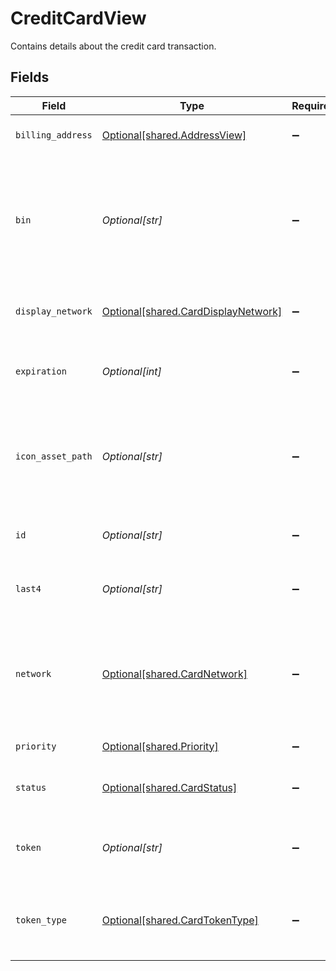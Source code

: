 # CreditCardView

Contains details about the credit card transaction.


## Fields

| Field                                                                                                                                                        | Type                                                                                                                                                         | Required                                                                                                                                                     | Description                                                                                                                                                  | Example                                                                                                                                                      |
| ------------------------------------------------------------------------------------------------------------------------------------------------------------ | ------------------------------------------------------------------------------------------------------------------------------------------------------------ | ------------------------------------------------------------------------------------------------------------------------------------------------------------ | ------------------------------------------------------------------------------------------------------------------------------------------------------------ | ------------------------------------------------------------------------------------------------------------------------------------------------------------ |
| `billing_address`                                                                                                                                            | [Optional[shared.AddressView]](undefined/models/shared/addressview.md)                                                                                       | :heavy_minus_sign:                                                                                                                                           | The address object returned in the response.                                                                                                                 |                                                                                                                                                              |
| `bin`                                                                                                                                                        | *Optional[str]*                                                                                                                                              | :heavy_minus_sign:                                                                                                                                           | The Bank Identification Number for the credit card; this is typically the first 4-6 digits of the credit card number. **Nullable** for Transactions Details. | 402201                                                                                                                                                       |
| `display_network`                                                                                                                                            | [Optional[shared.CardDisplayNetwork]](undefined/models/shared/carddisplaynetwork.md)                                                                         | :heavy_minus_sign:                                                                                                                                           | The card's network. **Nullable** for Transactions Details.                                                                                                   | Visa                                                                                                                                                         |
| `expiration`                                                                                                                                                 | *Optional[int]*                                                                                                                                              | :heavy_minus_sign:                                                                                                                                           | The card's expiration. **Nullable** for Transactions Details.                                                                                                | 1654041600000                                                                                                                                                |
| `icon_asset_path`                                                                                                                                            | *Optional[str]*                                                                                                                                              | :heavy_minus_sign:                                                                                                                                           | The asset link for displayed icons. This link varies depending on payment method used.  **Nullable** for Transactions Details.                               | img/issuer-logos/visa.png                                                                                                                                    |
| `id`                                                                                                                                                         | *Optional[str]*                                                                                                                                              | :heavy_minus_sign:                                                                                                                                           | The card's ID. **Nullable** for Transactions Details.                                                                                                        | AB3rJKam5DhYE                                                                                                                                                |
| `last4`                                                                                                                                                      | *Optional[str]*                                                                                                                                              | :heavy_minus_sign:                                                                                                                                           | The card's last 4 digits. **Nullable** for Transactions Details.                                                                                             | 4021                                                                                                                                                         |
| `network`                                                                                                                                                    | [Optional[shared.CardNetwork]](undefined/models/shared/cardnetwork.md)                                                                                       | :heavy_minus_sign:                                                                                                                                           | The card's network code. **Nullable** for Transactions Details. Note: LEGACY diners_club_us_ca now tagged as mastercard<br/>                                 | visa                                                                                                                                                         |
| `priority`                                                                                                                                                   | [Optional[shared.Priority]](undefined/models/shared/priority.md)                                                                                             | :heavy_minus_sign:                                                                                                                                           | Describes the card's priority.<br/>                                                                                                                          | primary                                                                                                                                                      |
| `status`                                                                                                                                                     | [Optional[shared.CardStatus]](undefined/models/shared/cardstatus.md)                                                                                         | :heavy_minus_sign:                                                                                                                                           | The card's status. **Nullable** for Transactions Details.                                                                                                    | active                                                                                                                                                       |
| `token`                                                                                                                                                      | *Optional[str]*                                                                                                                                              | :heavy_minus_sign:                                                                                                                                           | The Bolt token associated to the credit card. Required for new, unsaved cards.                                                                               | a1B2c3D4e5F6G7H8i9J0k1L2m3N4o5P6Q7r8S9t0                                                                                                                     |
| `token_type`                                                                                                                                                 | [Optional[shared.CardTokenType]](undefined/models/shared/cardtokentype.md)                                                                                   | :heavy_minus_sign:                                                                                                                                           | Used to define which payment processor generated the token for this credit card.<br/>                                                                        | bolt                                                                                                                                                         |